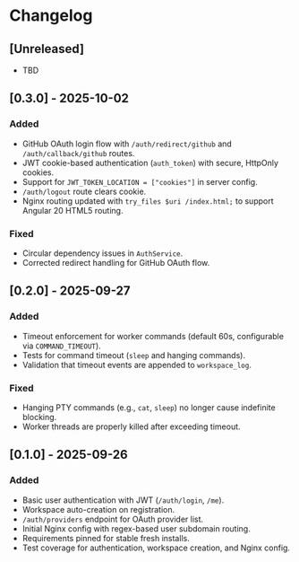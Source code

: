# Changelog

## [Unreleased]
- TBD

## [0.3.0] - 2025-10-02
### Added
- GitHub OAuth login flow with `/auth/redirect/github` and `/auth/callback/github` routes.
- JWT cookie-based authentication (`auth_token`) with secure, HttpOnly cookies.
- Support for `JWT_TOKEN_LOCATION = ["cookies"]` in server config.
- `/auth/logout` route clears cookie.
- Nginx routing updated with `try_files $uri /index.html;` to support Angular 20 HTML5 routing.

### Fixed
- Circular dependency issues in `AuthService`.
- Corrected redirect handling for GitHub OAuth flow.

## [0.2.0] - 2025-09-27
### Added
- Timeout enforcement for worker commands (default 60s, configurable via `COMMAND_TIMEOUT`).
- Tests for command timeout (`sleep` and hanging commands).
- Validation that timeout events are appended to `workspace_log`.

### Fixed
- Hanging PTY commands (e.g., `cat`, `sleep`) no longer cause indefinite blocking.
- Worker threads are properly killed after exceeding timeout.

## [0.1.0] - 2025-09-26
### Added
- Basic user authentication with JWT (`/auth/login`, `/me`).
- Workspace auto-creation on registration.
- `/auth/providers` endpoint for OAuth provider list.
- Initial Nginx config with regex-based user subdomain routing.
- Requirements pinned for stable fresh installs.
- Test coverage for authentication, workspace creation, and Nginx config.